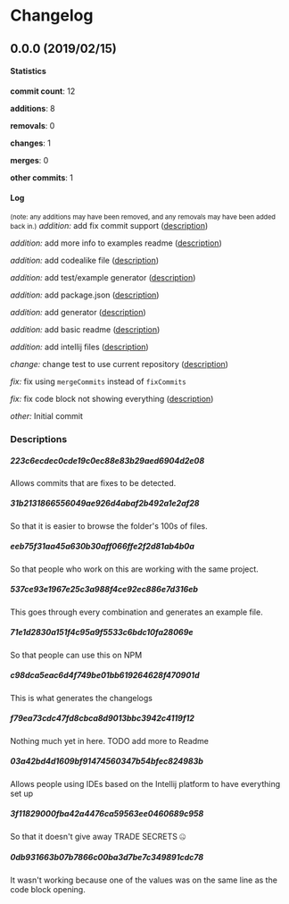 # Changelog
## 0.0.0 (2019/02/15)
#### Statistics
**commit count**: 12

**additions**: 8

**removals**: 0

**changes**: 1

**merges**: 0

**other commits**: 1

#### Log
<small>(note: any additions may have been removed, and any removals may have been added back in.)</small>
*addition:* add fix commit support ([description](#223c6ecdec0cde19c0ec88e83b29aed6904d2e08-9))

*addition:* add more info to examples readme ([description](#31b2131866556049ae926d4abaf2b492a1e2af28-9))

*addition:* add codealike file ([description](#eeb75f31aa45a630b30aff066ffe2f2d81ab4b0a-9))

*addition:* add test/example generator ([description](#537ce93e1967e25c3a988f4ce92ec886e7d316eb-9))

*addition:* add package.json ([description](#71e1d2830a151f4c95a9f5533c6bdc10fa28069e-9))

*addition:* add generator ([description](#c98dca5eac6d4f749be01bb619264628f470901d-9))

*addition:* add basic readme ([description](#f79ea73cdc47fd8cbca8d9013bbc3942c4119f12-9))

*addition:* add intellij files ([description](#03a42bd4d1609bf91474560347b54bfec824983b-9))

*change:* change test to use current repository ([description](#3f11829000fba42a4476ca59563ee0460689c958-9))

*fix:* fix using `mergeCommits` instead of `fixCommits`

*fix:* fix code block not showing everything ([description](#0db931663b07b7866c00ba3d7be7c349891cdc78-9))

*other:* Initial commit

### Descriptions
##### 223c6ecdec0cde19c0ec88e83b29aed6904d2e08
Allows commits that are fixes to be detected.
##### 31b2131866556049ae926d4abaf2b492a1e2af28
So that it is easier to browse the folder's 100s of files.
##### eeb75f31aa45a630b30aff066ffe2f2d81ab4b0a
So that people who work on this are working with the same project.
##### 537ce93e1967e25c3a988f4ce92ec886e7d316eb
This goes through every combination and generates an example file.
##### 71e1d2830a151f4c95a9f5533c6bdc10fa28069e
So that people can use this on NPM
##### c98dca5eac6d4f749be01bb619264628f470901d
This is what generates the changelogs
##### f79ea73cdc47fd8cbca8d9013bbc3942c4119f12
Nothing much yet in here. TODO add more to Readme
##### 03a42bd4d1609bf91474560347b54bfec824983b
Allows people using IDEs based on the Intellij platform to have everything set up
##### 3f11829000fba42a4476ca59563ee0460689c958
So that it doesn't give away TRADE SECRETS 🤐
##### 0db931663b07b7866c00ba3d7be7c349891cdc78
It wasn't working because one of the values was on the same line as the code block opening.
